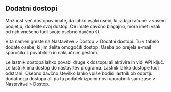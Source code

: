 
## Dodatni dostopi

Možnost več dostopov imate, da lahko vsaki osebi, ki izdaja račune v vašem podjetju, dodelite svoj dostop. Če imate davčno blagajno, mora imeti vsak od njih vnešeno tudi svojo osebno davčno št.

V ta namen greste na Nastavitve > Dostop > Dodatni dostopi. Tu v tabelo dodate osebe, ki jim želite omogočiti dostop. Oseba bo prejela e-mail sporočilo z povabilom in naključnim geslom.

Le lastnik dostopa lahko povabi druge k dostopu ali aktivira in vidi API ključ. Le lastnik ima dostop do nastavitev programa. Lastnik lahko dostope tudi odstrani. Osebno davčno številko lahko vpiše bodisi lastnik ob odprtju dodatnega dostopa ali pa ta podatek izpolni novi uporabnik sam zase v Nastavitve > Dostop.
